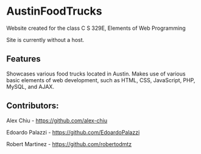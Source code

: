 # AustinFoodTrucks
Website created for the class C S 329E, Elements of Web Programming

Site is currently without a host.

## Features
Showcases various food trucks located in Austin. Makes use of various basic elements of web development, such as HTML, CSS, JavaScript, PHP, MySQL, and AJAX.

## Contributors:

Alex Chiu - https://github.com/alex-chiu

Edoardo Palazzi - https://github.com/EdoardoPalazzi

Robert Martinez - https://github.com/robertodmtz